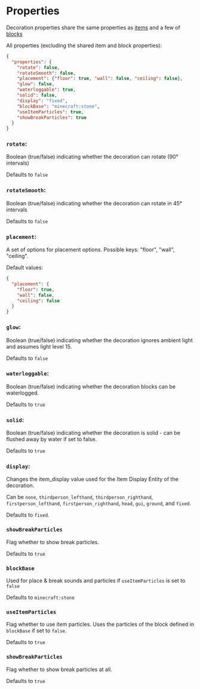# Properties

Decoration properties share the same properties as [items](item-properties.md) and a few of [blocks](block-properties.md)

All properties (excluding the shared item and block properties):
```json
{
  "properties": {
    "rotate": false,
    "rotateSmooth": false,
    "placement": {"floor": true, "wall": false, "ceiling": false},
    "glow": false,
    "waterloggable": true,
    "solid": false,
    "display": "fixed",
    "blockBase": "minecraft:stone",
    "useItemParticles": true,
    "showBreakParticles": true
  }
}
```

### `rotate`:

Boolean (true/false) indicating whether the decoration can rotate (90° intervals)

Defaults to `false`

### `rotateSmooth`:

Boolean (true/false) indicating whether the decoration can rotate in 45° intervals

Defaults to `false`

### `placement`:

A set of options for placement options. Possible keys: "floor", "wall", "ceiling".

Default values:
```json
{
  "placement": {
    "floor": true,
    "wall": false,
    "ceiling": false
  }
}
```

### `glow`:

Boolean (true/false) indicating whether the decoration ignores ambient light and assumes light level 15.

Defaults to `false`

### `waterloggable`:

Boolean (true/false) indicating whether the decoration blocks can be waterlogged.

Defaults to `true`

### `solid`:

Boolean (true/false) indicating whether the decoration is solid - can be flushed away by water if set to false.

Defaults to `true`

### `display`:

Changes the item_display value used for the Item Display Entity of the decoration. 

Can be `none`, `thirdperson_lefthand`, `thirdperson_righthand`, `firstperson_lefthand`, `firstperson_righthand`, `head`, `gui`, `ground`, and `fixed`. 

Defaults to `fixed`.

### `showBreakParticles`

Flag whether to show break particles. 

Defaults to `true`

### `blockBase`

Used for place & break sounds and particles if `useItemParticles` is set to `false`

Defaults to `minecraft:stone`

### `useItemParticles`

Flag whether to use item particles. Uses the particles of the block defined in `blockBase` if set to `false`. 

Defaults to `true`

### `showBreakParticles`

Flag whether to show break particles at all.

Defaults to `true`
